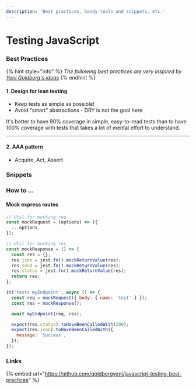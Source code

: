 ```yaml
---
description: 'Best practices, handy tools and snippets, etc.'
---
```


# Testing JavaScript

### Best Practices

{% hint style="info" %}
_The following best practices are very inspired by_ [_Yoni Goldberg's ideas_](https://github.com/goldbergyoni/javascript-testing-best-practices)
{% endhint %}

#### 1. Design for lean testing

* Keep tests as simple as possible!
* Avoid "smart" abstractions - DRY is not the goal here

It's better to have 90% coverage in simple, easy-to-read tests than to have 100% coverage with tests that takes a lot of mental effort to understand.


---

#### 2. AAA pattern

- Acquire, Act, Assert


### Snippets



### How to ...

#### Mock express routes

```javascript
// Util for mocking req
const mockRequest = (options) => ({
  ...options,
});

// Util for mocking res
const mockResponse = () => {
  const res = {};
  res.json = jest.fn().mockReturnValue(res);
  res.send = jest.fn().mockReturnValue(res);
  res.status = jest.fn().mockReturnValue(res);
  return res;
};

it('tests myEndpoint', async () => {
  const req = mockRequest({ body: { name: 'test' } });
  const res = mockResponse();

  await myEndpoint(req, res);

  expect(res.status).toHaveBeenCalledWith(200);
  expect(res.json).toHaveBeenCalledWith({
    message: 'Success',
  });
});
```





### Links

{% embed url="https://github.com/goldbergyoni/javascript-testing-best-practices" %}



